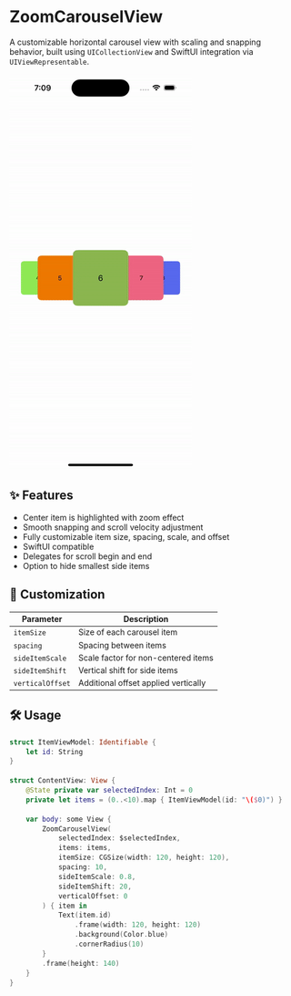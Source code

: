 # ZoomCarouselView

A customizable horizontal carousel view with scaling and snapping behavior, built using `UICollectionView` and SwiftUI integration via `UIViewRepresentable`.

![Demo](example.gif)

## ✨ Features

- Center item is highlighted with zoom effect
- Smooth snapping and scroll velocity adjustment
- Fully customizable item size, spacing, scale, and offset
- SwiftUI compatible
- Delegates for scroll begin and end
- Option to hide smallest side items

## 📐 Customization

| Parameter          | Description                                              |
|--------------------|----------------------------------------------------------|
| `itemSize`         | Size of each carousel item                               |
| `spacing`          | Spacing between items                                    |
| `sideItemScale`    | Scale factor for non-centered items                      |
| `sideItemShift`    | Vertical shift for side items                            |
| `verticalOffset`   | Additional offset applied vertically                     |

## 🛠 Usage

```swift
struct ItemViewModel: Identifiable {
    let id: String
}

struct ContentView: View {
    @State private var selectedIndex: Int = 0
    private let items = (0..<10).map { ItemViewModel(id: "\($0)") }

    var body: some View {
        ZoomCarouselView(
            selectedIndex: $selectedIndex,
            items: items,
            itemSize: CGSize(width: 120, height: 120),
            spacing: 10,
            sideItemScale: 0.8,
            sideItemShift: 20,
            verticalOffset: 0
        ) { item in
            Text(item.id)
                .frame(width: 120, height: 120)
                .background(Color.blue)
                .cornerRadius(10)
        }
        .frame(height: 140)
    }
}